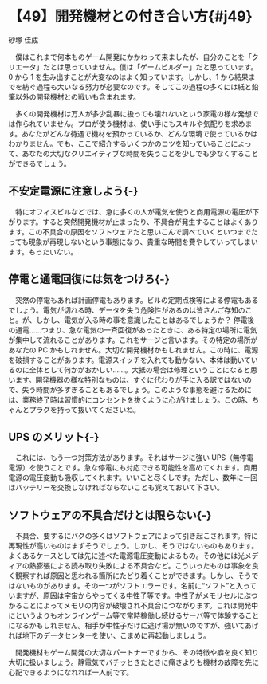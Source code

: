 # 【49】開発機材との付き合い方{#j49}

<div class="author">砂塚 佳成</div>

　僕はこれまで何本ものゲーム開発にかかわって来ましたが、自分のことを「クリエータ」だとは思っていません。僕は「ゲームビルダー」だと思っています。0 から 1 を生み出すことが大変なのはよく知っています。しかし、1 から結果までを紡ぐ過程も大いなる努力が必要なのです。そしてこの過程の多くには紙と鉛筆以外の開発機材との戦いも含まれます。

　多くの開発機材は万人が多少乱暴に扱っても壊れないという家電の様な発想では作られていません。プロが使う機材は、使い手にもスキルや気配りを求めます。あなたがどんな待遇で機材を預かっているか、どんな環境で使っているかはわかりません。でも、ここで紹介するいくつかのコツを知っていることによって、あなたの大切なクリエイティブな時間を失うことを少しでも少なくすることができるでしょう。

## 不安定電源に注意しよう{-}

　特にオフィスビルなどでは、急に多くの人が電気を使うと商用電源の電圧が下がります。すると突然開発機材が止まったり、不具合が発生することはよくあります。この不具合の原因をソフトウェアだと思いこんで調べていくといつまでたっても現象が再現しないという事態になり、貴重な時間を費やしていってしまいます。もったいない。

## 停電と通電回復には気をつけろ{-}

　突然の停電もあれば計画停電もあります。ビルの定期点検等による停電もあるでしょう。電気が切れる時、データを失う危険性があるのは皆さんご存知のこと。が、しかし、電気が入る時の事を意識したことはあるでしょうか？ 停電後の通電……つまり、急な電気の一斉回復があったときに、ある特定の場所に電気が集中して流れることがあります。これをサージと言います。その特定の場所があなたの PC かもしれません。大切な開発機材かもしれません。この時に、電源を破損することがあります。電源スイッチを入れても動かない、本体は動いているのに全体として何かがおかしい……。大抵の場合は修理ということになると思います。開発機器の様な特別なものは、すぐに代わりが手に入る訳ではないので、失う時間が多すぎることもあるでしょう。このような事態を避けるためには、業務終了時は習慣的にコンセントを抜くように心がけましょう。この時、ちゃんとプラグを持って抜いてくださいね。

## UPS のメリット{-}

　これには、もう一つ対策方法があります。それはサージに強い UPS（無停電電源）を使うことです。急な停電にも対応できる可能性を高めてくれます。商用電源の電圧変動も吸収してくれます。いいこと尽くしです。ただし、数年に一回はバッテリーを交換しなければならないことも覚えておいて下さい。

## ソフトウェアの不具合だけとは限らない{-}

　不具合、要するにバグの多くはソフトウェアによって引き起こされます。特に再現性が高いものはまずそうでしょう。しかし、そうではないものもあります。よくあるケースとしては先に述べた電源電圧変動によるもの。その他には光メディアの熱膨張による読み取り失敗による不具合など。こういったものは事象を良く観察すれば原因と思われる箇所にたどり着くことができます。しかし、そうではないものがあります。その一つがソフトエラーです。名前に“ソフト”と入っていますが、原因は宇宙からやってくる中性子等です。中性子がメモリセルにぶつかることによってメモリの内容が破壊され不具合につながります。これは開発中にというよりもオンラインゲーム等で常時稼働し続けるサーバ等で体験することになるかもしれません。相手が中性子だけに逃げ場が無いのですが、強いてあげれば地下のデータセンターを使い、こまめに再起動しましょう。

　開発機材もゲーム開発の大切なパートナーですから、その特徴や癖を良く知り大切に扱いましょう。静電気でバチッときたときに痛さよりも機材の故障を先に心配できるようになれれば一人前です。
